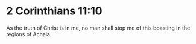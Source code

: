 # 2 Corinthians 11:10

As the truth of Christ is in me, no man shall stop me of this boasting in the regions of Achaia.